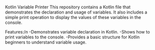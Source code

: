 Kotlin Variable Printer
This repository contains a Kotlin file that demonstrates the declaration and usage of variables. It also includes a simple print operation to display the values of these variables in the console.

Features:/n
-Demonstrates variable declaration in Kotlin.
-Shows how to print variables to the console.
-Provides a basic structure for Kotlin beginners to understand variable usage.
